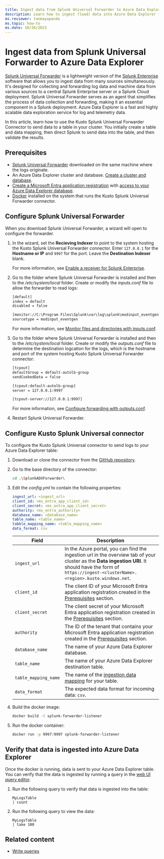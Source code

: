 ```yaml
---
title: Ingest data from Splunk Universal Forwarder to Azure Data Explorer
description: Learn how to ingest (load) data into Azure Data Explorer from Splunk Universal Forwarder.
ms.reviewer: tanmayapanda
ms.topic: how-to
ms.date: 10/26/2023
---
```


# Ingest data from Splunk Universal Forwarder to Azure Data Explorer

[Splunk Universal Forwarder](https://docs.splunk.com/Documentation/Forwarder/9.1.1/Forwarder/Abouttheuniversalforwarder) is a lightweight version of the [Splunk Enterprise](https://www.splunk.com/en_us/products/splunk-enterprise.html) software that allows you to ingest data from many sources simultaneously. It's designed for collecting and forwarding log data and machine data from various sources to a central Splunk Enterprise server or a Splunk Cloud deployment. Splunk Universal Forwarder serves as an agent that simplifies the process of data collection and forwarding, making it an essential component in a Splunk deployment. Azure Data Explorer is a fast and highly scalable data exploration service for log and telemetry data.

In this article, learn how to use the Kusto Splunk Universal Forwarder Connector to send data to a table in your cluster. You initially create a table and data mapping, then direct Splunk to send data into the table, and then validate the results.

## Prerequisites

* [Splunk Universal Forwarder](https://docs.splunk.com/Documentation/Forwarder/9.1.1/Forwarder/InstallaWindowsuniversalforwarderfromaninstaller) downloaded on the same machine where the logs originate.
* An Azure Data Explorer cluster and database. [Create a cluster and database](create-cluster-and-database.md).
* [Create a Microsoft Entra application registration](provision-azure-ad-app.md) with [access to your Azure Data Explorer database](provision-azure-ad-app.md#grant-the-application-registration-access-to-an-azure-data-explorer-database).
* [Docker](https://www.docker.com/) installed on the system that runs the Kusto Splunk Universal Forwarder connector.

## Configure Splunk Universal Forwarder

When you download Splunk Universal Forwarder, a wizard will open to configure the forwarder.

1. In the wizard, set the **Recieving Indexer** to point to the system hosting the Kusto Splunk Universal Forwarder connector. Enter `127.0.0.1` for the **Hostname or IP** and `9997` for the port. Leave the **Destination Indexer** blank.

    For more information, see [Enable a receiver for Splunk Enterprise](https://docs.splunk.com/Documentation/Forwarder/9.1.1/Forwarder/Enableareceiver).

2. Go to the folder where Splunk Universal Forwarder is installed and then to the */etc/system/local* folder. Create or modify the *inputs.conf* file to allow the forwarder to read logs:

    ```txt
    [default]
    index = default
    disabled = false

    [monitor://C:\Program Files\Splunk\var\log\splunk\modinput_eventgen.log*]
    sourcetype = modinput_eventgen
    ```

    For more information, see [Monitor files and directories with inputs.conf](https://docs.splunk.com/Documentation/Splunk/9.1.1/Data/Monitorfilesanddirectorieswithinputs.conf).

3. Go to the folder where Splunk Universal Forwarder is installed and then to the */etc/system/local* folder. Create or modify the *outputs.conf* file to determine the destination logcation for the logs, which is the hostname and port of the system hosting Kusto Splunk Universal Forwarder connector:

    ```txt
    [tcpout]
    defaultGroup = default-autolb-group
    sendCookedData = false

    [tcpout:default-autolb-group]
    server = 127.0.0.1:9997

    [tcpout-server://127.0.0.1:9997]
    ```
    
    For more information, see [Configure forwarding with outputs.conf](https://docs.splunk.com/Documentation/Forwarder/9.1.1/Forwarder/Configureforwardingwithoutputs.conf).

4. Restart Splunk Universal Forwarder.

## Configure Kusto Splunk Universal connector

To configure the Kusto Splunk Universal connector to send logs to your Azure Data Explorer table:

1. Download or clone the connector from the [GitHub repository](https://github.com/Azure/azure-kusto-splunk/tree/main/SplunkADXForwarder).

1. Go to the base directory of the connector:

    ```bash
    cd .\SplunkADXForwarder\
    ```

2. Edit the *config.yml* to contain the following properties:

    ```yaml
    ingest_url: <ingest_url>
    client_id: <ms_entra_app_client_id>
    client_secret: <ms_entra_app_client_secret>
    authority: <ms_entra_authority>
    database_name: <database_name>
    table_name: <table_name>
    tabble_mapping_name: <table_mapping_name>
    data_format: csv
    ```

    |Field|Description|
    |--|--|
    |`ingest_url`|In the Azure portal, you can find the ingestion url in the overview tab of your cluster as the **Data ingestion URI**. It should have the form of `https://ingest-<clusterName>.<region>.kusto.windows.net`.|
    |`client_id`|The client ID of your Microsoft Entra application registration created in the [Prerequisites](#prerequisites) section.|
    |`client_secret`|The client secret of your Microsoft Entra application registration created in the [Prerequisites](#prerequisites) section.|
    |`authority`|The ID of the tenant that contains your Microsoft Entra application registration created in the [Prerequisites](#prerequisites) section.|
    |`database_name`|The name of your Azure Data Explorer database.|
    |`table_name`|The name of your Azure Data Explorer destination table.|
    |`table_mapping_name`|The name of the [ingestion data mapping](kusto/management/mappings.md) for your table.|
    |`data_format`|The expected data format for incoming data: `csv`.|

3. Build the docker image:

    ```bash
    docker build -t splunk-forwarder-listener
    ```

4. Run the docker container:

    ```bash
    docker run -p 9997:9997 splunk-forwarder-listener
    ```

## Verify that data is ingested into Azure Data Explorer

Once the docker is running, data is sent to your Azure Data Explorer table. You can verify that the data is ingested by running a query in the [web UI query editor](web-ui-query-overview.md#write-and-run-queries).

1. Run the following query to verify that data is ingested into the table:

    ```Kusto
    MyLogsTable
    | count
    ```

1. Run the following query to view the data:

    ```Kusto
    MyLogsTable
    | take 100
    ```

## Related content

* [Write queries](/azure/data-explorer/kusto/query/tutorials/learn-common-operators)
